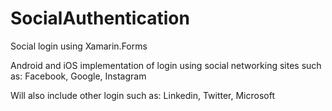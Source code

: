 # SocialAuthentication
Social login using Xamarin.Forms

Android and iOS implementation of login using social networking sites such as: 
Facebook,
Google,
Instagram

Will also include other login such as:
Linkedin,
Twitter,
Microsoft
